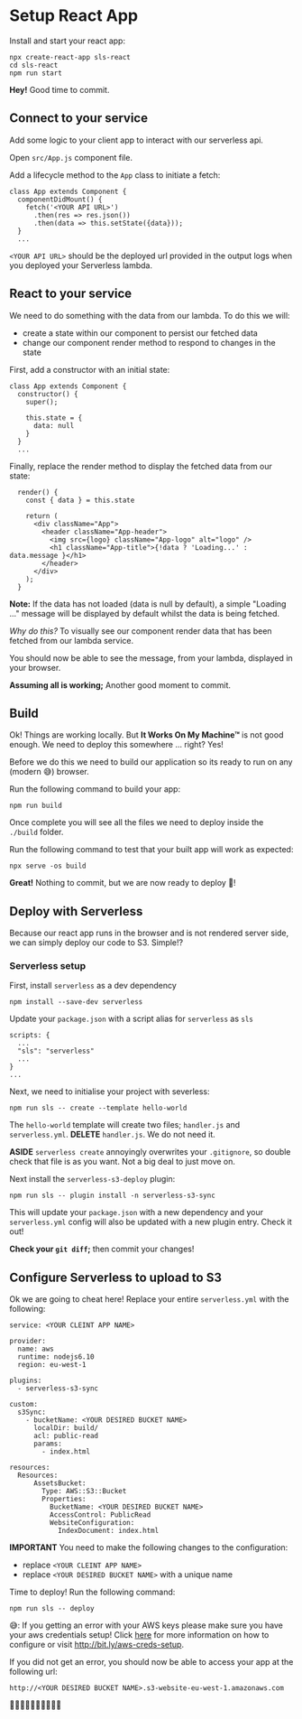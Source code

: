 # Setup React App

Install and start your react app:

```
npx create-react-app sls-react
cd sls-react
npm run start
```

**Hey!** Good time to commit.

## Connect to your service

Add some logic to your client app to interact with our serverless api.

Open `src/App.js` component file.

Add a lifecycle method to the `App` class to initiate a fetch:

```
class App extends Component {
  componentDidMount() {
    fetch('<YOUR API URL>')
      .then(res => res.json())
      .then(data => this.setState({data}));
  }
  ...
```

`<YOUR API URL>` should be the deployed url provided in the output logs when you deployed your Serverless lambda.

## React to your service

We need to do something with the data from our lambda. To do this we will:

* create a state within our component to persist our fetched data
* change our component render method to respond to changes in the state

First, add a constructor with an initial state:

```
class App extends Component {
  constructor() {
    super();

    this.state = {
      data: null
    }
  }
  ...
```


Finally, replace the render method to display the fetched data from our state:

```
  render() {
    const { data } = this.state

    return (
      <div className="App">
        <header className="App-header">
          <img src={logo} className="App-logo" alt="logo" />
          <h1 className="App-title">{!data ? 'Loading...' : data.message }</h1>
        </header>
      </div>
    );
  }
```

**Note:** If the data has not loaded (data is null by default), a simple "Loading ..." message will be displayed by default whilst the data is being fetched.

*Why do this?* To visually see our component render data that has been fetched from our lambda service.

You should now be able to see the message, from your lambda, displayed in your browser.

**Assuming all is working;** Another good moment to commit.

## Build

Ok! Things are working locally. But **It Works On My Machine&trade;** is not good enough. We need to deploy this somewhere ... right? Yes!

Before we do this we need to build our application so its ready to run on any (modern 😅) browser.

Run the following command to build your app:
```
npm run build
```

Once complete you will see all the files we need to deploy inside the `./build` folder.

Run the following command to test that your built app will work as expected:

```
npx serve -os build
```

**Great!** Nothing to commit, but we are now ready to deploy 💪!

## Deploy with Serverless

Because our react app runs in the browser and is not rendered server side, we can simply deploy our code to S3. Simple!?

### Serverless setup

First, install `serverless` as a dev dependency

```
npm install --save-dev serverless
```

Update your `package.json` with a script alias for `serverless` as `sls`

```
scripts: {
  ...
  "sls": "serverless"
  ...
}
...
```

Next, we need to initialise your project with severless:

```
npm run sls -- create --template hello-world
```

The `hello-world` template will create two files; `handler.js` and `serverless.yml`. **DELETE** `handler.js`. We do not need it.

**ASIDE** `serverless create` annoyingly overwrites your `.gitignore`, so double check that file is as you want. Not a big deal to just move on.

Next install the `serverless-s3-deploy` plugin:

```
npm run sls -- plugin install -n serverless-s3-sync
```

This will update your `package.json` with a new dependency and your `serverless.yml` config will also be updated with a new plugin entry. Check it out!

**Check your `git diff`;** then commit your changes!


## Configure Serverless to upload to S3

Ok we are going to cheat here! Replace your entire `serverless.yml` with the following:

```
service: <YOUR CLEINT APP NAME>

provider:
  name: aws
  runtime: nodejs6.10
  region: eu-west-1

plugins:
  - serverless-s3-sync

custom:
  s3Sync:
    - bucketName: <YOUR DESIRED BUCKET NAME>
      localDir: build/
      acl: public-read
      params:
        - index.html

resources:
  Resources:
      AssetsBucket:
        Type: AWS::S3::Bucket
        Properties:
          BucketName: <YOUR DESIRED BUCKET NAME>
          AccessControl: PublicRead
          WebsiteConfiguration:
            IndexDocument: index.html
```

**IMPORTANT** You need to make the following changes to the configuration:
* replace `<YOUR CLEINT APP NAME>`
* replace `<YOUR DESIRED BUCKET NAME>` with a unique name

Time to deploy! Run the following command:

```
npm run sls -- deploy
```

😅: If you getting an error with your AWS keys please make sure you have your aws credentials setup! Click [here](http://bit.ly/aws-creds-setup) for more information on how to configure or visit http://bit.ly/aws-creds-setup.

If you did not get an error, you should now be able to access your app at the following url:

`http://<YOUR DESIRED BUCKET NAME>.s3-website-eu-west-1.amazonaws.com`

🙌🙌🙌🙌🙌🙌🙌🙌🙌🙌

